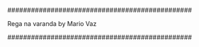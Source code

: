 ###############################################

Rega na varanda by Mario Vaz

###############################################
